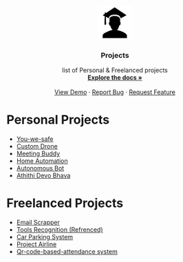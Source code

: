 
<!-- PROJECT LOGO -->
<br />
<div align="center">
  <a href="https://github.com/Yuvraj-kadale/Projects">
    <img src="logo.png" alt="Logo" width="80" height="80">
  </a>

<h3 align="center">Projects</h3>

  <p align="center">
    list of Personal & Freelanced projects
    <br />
    <a href="https://github.com/Yuvraj-kadale/Projects"><strong>Explore the docs »</strong></a>
    <br />
    <br />
    <a href="https://github.com/Yuvraj-kadale/Projects">View Demo</a>
    ·
    <a href="https://github.com/Yuvraj-kadale/Projects">Report Bug</a>
    ·
    <a href=https://github.com/Yuvraj-kadale/Projects>Request Feature</a>
  </p>
</div>

<!-- TABLE OF CONTENTS 
<details>
  <summary>Personal Projects</summary>
  <ul>
    <li><a href="#">You-we-safe</a></li>
  </ul>
</details>
<details>
  <summary>Freelanced Projects</summary>
  <ul>
    <li><a href="https://github.com/Yuvraj-kadale/QR-code-based-Excel-Attendance">Qr-code-based-attendance system</a></li>
  </ul>
</details> -->

# Personal Projects
<ul>
    <li><a href="#">You-we-safe</a></li>
    <li><a href="#">Custom Drone</a></li>
    <li><a href="#">Meeting Buddy</a></li>
    <li><a href="#">Home Automation</a></li>
    <li><a href="#">Autonomous Bot</a></li>
    <li><a href="#">Athithi Devo Bhava</a></li>

</ul>

# Freelanced Projects
<ul>
    <li><a href="https://github.com/Yuvraj-kadale/Email-Scrapper">Email Scrapper</a></li>
    <li><a href="https://colab.research.google.com/drive/1fE2CPL_70G1Q6GMNROuBZE-E9JfPDjPS">Tools Recognition (Refrenced)</a></li>
    <li><a href="https://github.com/Yuvraj-kadale/Car_parking_system">Car Parking System</a></li>
    <li><a href="https://github.com/Yuvraj-kadale/Project_airline">Project Airline</a></li>
    <li><a href="https://github.com/Yuvraj-kadale/QR-code-based-Excel-Attendance">Qr-code-based-attendance system</a></li>
</ul>